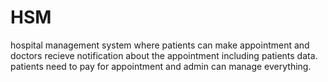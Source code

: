 # HSM
hospital management system where patients can make appointment and doctors recieve notification about the appointment including patients data. patients need to pay for appointment and admin can manage everything.
